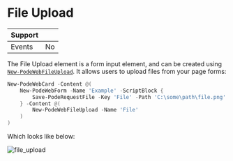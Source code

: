 # File Upload

| Support | |
| ------- |-|
| Events | No |

The File Upload element is a form input element, and can be created using [`New-PodeWebFileUpload`](../../../Functions/Elements/New-PodeWebFileUpload). It allows users to upload files from your page forms:

```powershell
New-PodeWebCard -Content @(
    New-PodeWebForm -Name 'Example' -ScriptBlock {
        Save-PodeRequestFile -Key 'File' -Path 'C:\some\path\file.png'
    } -Content @(
        New-PodeWebFileUpload -Name 'File'
    )
)
```

Which looks like below:

![file_upload](../../../images/file_upload.png)
